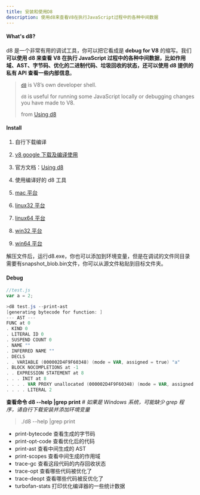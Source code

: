 ```yaml
---
title: 安装和使用D8
description: 使用d8来查看V8在执行JavaScript过程中的各种中间数据
---
```


#### What's d8?

d8 是一个非常有用的调试工具，你可以把它看成是 **debug for V8** 的缩写。我们**可以使用 d8 来查看 V8 在执行 JavaScript 过程中的各种中间数据，比如作用域、AST、字节码、优化的二进制代码、垃圾回收的状态，还可以使用 d8 提供的私有 API 查看一些内部信息**。

> [`d8`](https://codesearch.chromium.org/chromium/src/v8/src/d8.h?q=d8&sq=package:chromium&l=5) is V8’s own developer shell.
>
> `d8` is useful for running some JavaScript locally or debugging changes you have made to V8.
>
> from [Using d8](https://v8.dev/docs/d8)

#### Install

1. 自行下载编译
2. [v8 google 下载及编译使用](https://link.zhihu.com/?target=https%3A//time.geekbang.org/column/article/219418)

3. 官方文档：[Using d8](https://link.zhihu.com/?target=https%3A//v8.dev/docs/d8)



1. 使用编译好的 d8 工具
2. [mac 平台](https://link.zhihu.com/?target=https%3A//storage.googleapis.com/chromium-v8/official/canary/v8-mac64-dbg-8.4.109.zip)

3. [linux32 平台](https://link.zhihu.com/?target=https%3A//storage.googleapis.com/chromium-v8/official/canary/v8-linux32-dbg-8.4.109.zip)

4. [linux64 平台](https://link.zhihu.com/?target=https%3A//storage.googleapis.com/chromium-v8/official/canary/v8-linux64-dbg-8.4.109.zip)

5. [win32 平台](https://link.zhihu.com/?target=https%3A//storage.googleapis.com/chromium-v8/official/canary/v8-win32-dbg-8.4.109.zip)

6. [win64 平台](https://link.zhihu.com/?target=https%3A//storage.googleapis.com/chromium-v8/official/canary/v8-win64-dbg-8.4.109.zip)

解压文件后，运行d8.exe，你也可以添加到环境变量，但是在调试的文件同目录需要有snapshot_blob.bin文件，你可以从源文件粘贴到目标文件夹。

#### Debug

```js
//test.js
var a = 2;
```

```powershell
>d8 test.js --print-ast
[generating bytecode for function: ]
--- AST ---
FUNC at 0
. KIND 0
. LITERAL ID 0
. SUSPEND COUNT 0
. NAME ""
. INFERRED NAME ""
. DECLS
. . VARIABLE (000002D4F9F60348) (mode = VAR, assigned = true) "a"
. BLOCK NOCOMPLETIONS at -1
. . EXPRESSION STATEMENT at 8
. . . INIT at 8
. . . . VAR PROXY unallocated (000002D4F9F60348) (mode = VAR, assigned = true) "a"
. . . . LITERAL 2
```

**查看命令 d8 --help |grep print**
*# 如果是 Windows 系统，可能缺少 grep 程序，请自行下载安装并添加环境变量* 

> ./d8 --help |grep print

- print-bytecode 查看生成的字节码
- print-opt-code 查看优化后的代码
- print-ast 查看中间生成的 AST
- print-scopes 查看中间生成的作用域
- trace-gc 查看这段代码的内存回收状态
- trace-opt 查看哪些代码被优化了
- trace-deopt 查看哪些代码被反优化了
- turbofan-stats 打印优化编译器的一些统计数据